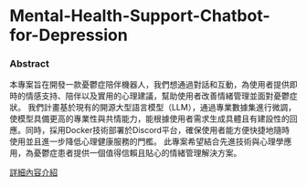 # Mental-Health-Support-Chatbot-for-Depression
### Abstract
本專案旨在開發一款憂鬱症陪伴機器人，我們想通過對話和互動，為使用者提供即時的情感支持、陪伴以及實用的心理建議，幫助使用者改善情緒管理並面對憂鬱症狀。
我們計畫基於現有的開源大型語言模型（LLM），通過專業數據集進行微調，使模型具備更高的專業性與共情能力，能根據使用者需求生成具體且有建設性的回應。同時，採用Docker技術部署於Discord平台，確保使用者能方便快捷地隨時使用並且進一步降低心理健康服務的門檻。
此專案希望結合先進技術與心理學應用，為憂鬱症患者提供一個值得信賴且貼心的情緒管理解決方案。

[詳細內容介紹](https://docs.google.com/presentation/d/1yhVCYHYwxSDlCLGP_uEmYvfqlHU10QHe9OwFrF368Vs/edit?usp=sharing)
